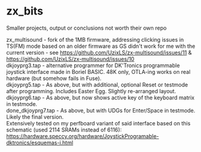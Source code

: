 # zx_bits
Smaller projects, output or conclusions not worth their own repo

zx_multisound - fork of the 1MB firmware, addressing clicking issues in TS(FM) mode based on an older firmware as GS didn't work for me with the current version - see https://github.com/UzixLS/zx-multisound/issues/11 & https://github.com/UzixLS/zx-multisound/issues/10  
dkjoyprg3.tap - alternative programmer for DK'Tronics programmable joystick interface made in Boriel BASIC. 48K only, OTLA-ing works on real hardware (but somehow fails in Fuse).  
dkjoyprg5.tap - As above, but with additional, optional Reset or testmode after programming. Includes Easter Egg. Slightly re-arranged layout.  
dkjoyprg6.tap - As above, but now shows active key of the keyboard matrix in testmode.  
done_dkjoyprg7.tap - As above, but with UDGs for Enter/Space in testmode. Likely the final version.  
Extensively tested on my perfboard variant of said interface based on this schematic (used 2114 SRAMs instead of 6116): https://hardware.speccy.org/hardware/JoystickProgramable-dktronics/esquemas-i.html

